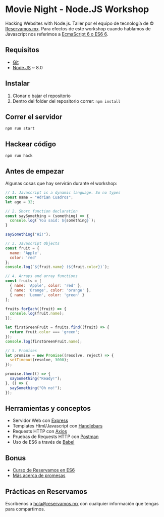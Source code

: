 # Movie Night - Node.JS Workshop

Hacking Websites with Node.js. Taller por el equipo de tecnología de  © [Reservamos.mx](https://www.reservamos.mx). Para efectos de este workshop cuando hablamos de Javascript nos referimos a [EcmaScript 6 o ES6 6](https://github.com/lukehoban/es6features).

## Requisitos

* [Git](https://git-scm.com/downloads)
* [Node.JS](https://nodejs.org/en/download/) ~ 8.0

## Instalar

1. Clonar o bajar el repositorio
2. Dentro del folder del repositorio correr: `npm install`

## Correr el servidor

`npm run start`

## Hackear código

`npm run hack`

## Antes de empezar

Algunas cosas que hay servirán durante el workshop:

```javascript
// 1. Javascript is a dynamic language. So no types
const name = "Adrian Cuadros";
let age = 32;

// 2. Short function declaration
const saySomething = (something) => {
  console.log(`You said: ${something}`);
}

saySomething("Hi!");

// 3. Javascript Objects
const fruit = {
  name: 'Apple',
  color: 'red'
};
console.log(`${fruit.name} (${fruit.color})`);

// 4. Arrays and array functions
const fruits = [
  { name: 'Apple', color: 'red' },
  { name: 'Orange', color: 'orange' },
  { name: 'Lemon', color: 'green' }
];

fruits.forEach((fruit) => {
  console.log(fruit.name);
});

let firstGreenFruit = fruits.find((fruit) => {
  return fruit.color === 'green';
});
console.log(firstGreenFruit.name);

// 5. Promises
let promise = new Promise((resolve, reject) => {
  setTimeout(resolve, 3000);
});

promise.then(() => {
  saySomething("Ready!");
}, () => {
  saySomething("Oh no!");
});
```

## Herramientas y conceptos

* Servidor Web con [Express](https://expressjs.com/)
* Templates Html/Javascript con [Handlebars](https://handlebarsjs.com/)
* Requests HTTP con [Axios](https://github.com/axios/axios)
* Pruebas de Requests HTTP con [Postman](https://www.getpostman.com/)
* Uso de ES6 a través de [Babel](https://babeljs.io/)

## Bonus

* [Curso de Reservamos en ES6](https://github.com/reservamos/training)
* [Más acerca de promesas](https://codeburst.io/javascript-promises-explained-with-simple-real-life-analogies-dd6908092138)

## Prácticas en Reservamos

Escríbenos a hola@reservamos.mx con cualquier información que tengas para compartirnos.
